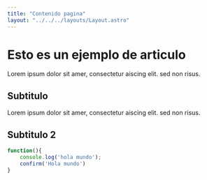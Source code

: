 ```yaml
---
title: "Contenido pagina"
layout: "../../../layouts/Layout.astro"
---
```


# Esto es un ejemplo de articulo

Lorem ipsum dolor sit amer, consectetur aiscing elit. sed non risus.

## Subtitulo

Lorem ipsum dolor sit amer, consectetur aiscing elit. sed non risus.

## Subtitulo 2

```javascript
function(){
    console.log('hola mundo');
    confirm('Hola mundo')
}
```
